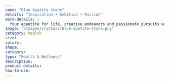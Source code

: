 ```yaml
---
name: "Blue Apatite stone"
details: "Inspiration • Ambition • Passion"
more-details: |
  Your appetite for life, creative endeavors and passionate pursuits will feel nearly insatiable when introduced to the inspirational energy of Blue Apatite Tumbled Stone
image: "/images/crystals/blue-apatite-stone.png"
category: health
size:
colors:
shape:
category:
type: "Health & Wellness"
description:
product-details:
how-to-use:
---
```

